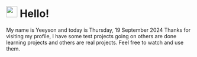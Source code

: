  <h1>
    <img src="https://emojis.slackmojis.com/emojis/images/1643510097/45343/hi.gif?1643510097" width="30"/> 
    Hello!
 </h1>
 <p>
    My name is Yeeyson and today is Thursday, 19 September 2024
    Thanks for visiting my profile, I have some test projects going on others are done learning projects and others are real projects.
    Feel free to watch and use them.
 </p>